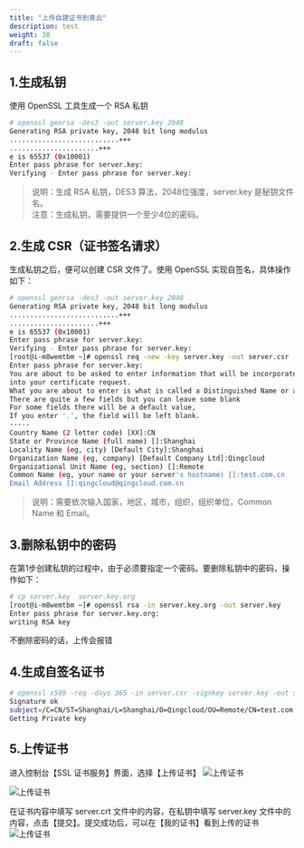 ```yaml
---
title: "上传自建证书到青云"
description: test
weight: 30
draft: false
---
```



## 1.生成私钥

使用 OpenSSL 工具生成一个 RSA 私钥
```bash
# openssl genrsa -des3 -out server.key 2048
Generating RSA private key, 2048 bit long modulus
...........................+++
......................+++
e is 65537 (0x10001)
Enter pass phrase for server.key:
Verifying - Enter pass phrase for server.key:
```

>说明：生成 RSA 私钥，DES3 算法，2048位强度，server.key 是秘钥文件名。  
>注意：生成私钥，需要提供一个至少4位的密码。


## 2.生成 CSR（证书签名请求）

生成私钥之后，便可以创建 CSR 文件了。使用 OpenSSL 实现自签名，具体操作如下：
```bash
# openssl genrsa -des3 -out server.key 2048
Generating RSA private key, 2048 bit long modulus
...........................+++
......................+++
e is 65537 (0x10001)
Enter pass phrase for server.key:
Verifying - Enter pass phrase for server.key:
[root@i-m8wemtbm ~]# openssl req -new -key server.key -out server.csr
Enter pass phrase for server.key:
You are about to be asked to enter information that will be incorporated
into your certificate request.
What you are about to enter is what is called a Distinguished Name or a DN.
There are quite a few fields but you can leave some blank
For some fields there will be a default value,
If you enter '.', the field will be left blank.
-----
Country Name (2 letter code) [XX]:CN
State or Province Name (full name) []:Shanghai
Locality Name (eg, city) [Default City]:Shanghai
Organization Name (eg, company) [Default Company Ltd]:Qingcloud
Organizational Unit Name (eg, section) []:Remote
Common Name (eg, your name or your server's hostname) []:test.com.cn
Email Address []:qingcloud@qingcloud.com.cn
```
>说明：需要依次输入国家，地区，城市，组织，组织单位，Common Name 和 Email。

## 3.删除私钥中的密码

在第1步创建私钥的过程中，由于必须要指定一个密码。要删除私钥中的密码，操作如下：

```bash
# cp server.key  server.key.org
[root@i-m8wemtbm ~]# openssl rsa -in server.key.org -out server.key
Enter pass phrase for server.key.org:
writing RSA key
```

不删除密码的话，上传会报错

## 4.生成自签名证书

```bash
# openssl x509 -req -days 365 -in server.csr -signkey server.key -out server.crt
Signature ok
subject=/C=CN/ST=Shanghai/L=Shanghai/O=Qingcloud/OU=Remote/CN=test.com.cn/emailAddress=qingcloud@qingcloud.com.cn
Getting Private key
```

## 5.上传证书

进入控制台【SSL 证书服务】界面，选择【上传证书】
![上传证书](../../_images/crt_2_qingcloud_1.png)

![上传证书](../../_images/crt_2_qingcloud_2.png)

在证书内容中填写 server.crt 文件中的内容，在私钥中填写 server.key 文件中的内容，点击【提交】。提交成功后，可以在【我的证书】看到上传的证书
![上传证书](../../_images/crt_2_qingcloud_3.png)